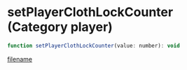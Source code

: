 # setPlayerClothLockCounter (Category player)

```js
function setPlayerClothLockCounter(value: number): void
```

[filename](setPlayerClothLockCounter_m.md ':include')
